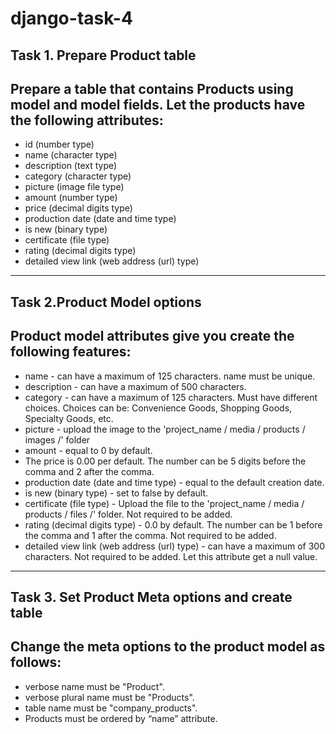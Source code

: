 # django-task-4
## Task 1. Prepare Product table
## Prepare a table that contains Products using model and model fields. Let the products have the following attributes:
  - id (number type)
  - name (character type)
  - description (text type)
  - category (character type)
  - picture (image file type)
  - amount (number type)
  - price (decimal digits type)
  - production date (date and time type)
  - is new (binary type)
  - certificate (file type)
  - rating (decimal digits type)
  - detailed view link (web address (url) type)
-------------------------------------------------------------------------------------------------------
## Task 2.Product Model options
## Product model attributes give you create the following features:
  - name - can have a maximum of 125 characters. name must be unique.
  - description - can have a maximum of 500 characters.
  - category - can have a maximum of 125 characters. Must have different choices. Choices can
  be: Convenience Goods, Shopping Goods, Specialty Goods, etc.
  - picture - upload the image to the 'project_name / media / products / images /' folder
  - amount - equal to 0 by default.
  - The price is 0.00 per default. The number can be 5 digits before the comma and 2 after the
  comma.
  - production date (date and time type) - equal to the default creation date.
  - is new (binary type) - set to false by default.
  - certificate (file type) - Upload the file to the 'project_name / media / products / files /' folder.
  Not required to be added.
  - rating (decimal digits type) - 0.0 by default. The number can be 1 before the comma and 1
  after the comma. Not required to be added.
  - detailed view link (web address (url) type) - can have a maximum of 300 characters. Not
  required to be added. Let this attribute get a null value.
--------------------------------------------------------------------------------------------------------
## Task 3. Set Product Meta options and create table
## Change the meta options to the product model as follows:
  - verbose name must be "Product".
  - verbose plural name must be "Products".
  - table name must be "company_products".
  - Products must be ordered by “name” attribute.
